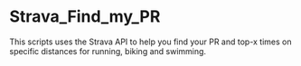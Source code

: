 # Strava_Find_my_PR
This scripts uses the Strava API to help you find your PR and top-x times on specific distances for running, biking and swimming. 
